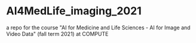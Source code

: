 # AI4MedLife_imaging_2021
a repo for the course "AI for Medicine and Life Sciences - AI for Image and Video Data" (fall term 2021) at COMPUTE
